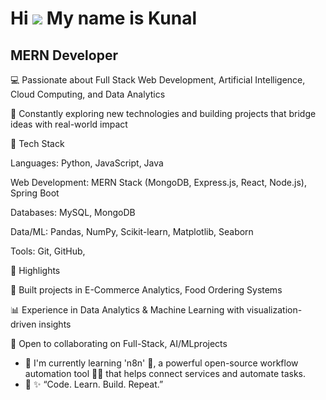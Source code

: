 Hi ![](https://user-images.githubusercontent.com/18350557/176309783-0785949b-9127-417c-8b55-ab5a4333674e.gif) My name is Kunal
==============================================================================================================================

MERN Developer
--------------

💻 Passionate about Full Stack Web Development, Artificial Intelligence, Cloud Computing, and Data Analytics

🚀 Constantly exploring new technologies and building projects that bridge ideas with real-world impact

🔧 Tech Stack

Languages: Python, JavaScript, Java

Web Development: MERN Stack (MongoDB, Express.js, React, Node.js), Spring Boot

Databases: MySQL, MongoDB

Data/ML: Pandas, NumPy, Scikit-learn, Matplotlib, Seaborn

Tools: Git, GitHub,

📌 Highlights

🌱 Built projects in E-Commerce Analytics, Food Ordering Systems 

📊 Experience in Data Analytics & Machine Learning with visualization-driven insights

🤝 Open to collaborating on Full-Stack, AI/MLprojects

* 🧠  I'm currently learning 'n8n' 🌱, a powerful open-source workflow automation tool 🧑‍💻 that helps connect services and automate tasks.
* 💬  ✨ “Code. Learn. Build. Repeat.”
